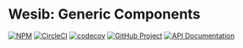 Wesib: Generic Components
=========================

[![NPM][npm-image]][npm-url]
[![CircleCI][ci-image]][ci-url]
[![codecov][codecov-image]][codecov-url]
[![GitHub Project][github-image]][github-url]
[![API Documentation][api-docs-image]][api-docs-url]

[Wesib]: https://github.com/wesib/wesib
[npm-image]: https://img.shields.io/npm/v/@wesib/generic.svg?logo=npm
[npm-url]: https://www.npmjs.com/package/@wesib/generic
[ci-image]: https://img.shields.io/circleci/build/github/wesib/generic?logo=circleci
[ci-url]: https://circleci.com/gh/wesib/generic
[codecov-image]: https://codecov.io/gh/wesib/generic/branch/master/graph/badge.svg
[codecov-url]: https://codecov.io/gh/wesib/generic
[github-image]: https://img.shields.io/static/v1?logo=github&label=GitHub&message=project&color=informational
[github-url]: https://github.com/wesib/generic
[api-docs-image]: https://img.shields.io/static/v1?logo=typescript&label=API&message=docs&color=informational
[api-docs-url]: https://wesib.github.io/generic/ 
